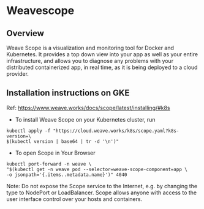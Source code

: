 # Weavescope

## Overview

Weave Scope is a visualization and monitoring tool for Docker and Kubernetes. 
It provides a top down view into your app as well as your entire infrastructure, and allows you to diagnose any problems with your distributed containerized app, in real time, as it is being deployed to a cloud provider.

## Installation instructions on GKE
Ref: https://www.weave.works/docs/scope/latest/installing/#k8s

* To install Weave Scope on your Kubernetes cluster, run
```
kubectl apply -f "https://cloud.weave.works/k8s/scope.yaml?k8s-version=\
$(kubectl version | base64 | tr -d '\n')"
```

* To open Scope in Your Browser
```
kubectl port-forward -n weave \
"$(kubectl get -n weave pod --selector=weave-scope-component=app \
-o jsonpath='{.items..metadata.name}')" 4040
```
Note: Do not expose the Scope service to the Internet, e.g. by changing the type to NodePort or LoadBalancer. Scope allows anyone with access to the user interface control over your hosts and containers.


